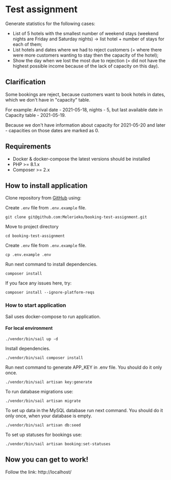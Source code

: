 # Test assignment
Generate statistics for the following cases:
* List of 5 hotels with the smallest number of weekend stays (weekend nights are Friday and Saturday nights) -> list hotel + number of stays for each of them;
* List hotels and dates where we had to reject customers (= where there were more customers wanting to stay then the capacity of the hotel);
* Show the day when we lost the most due to rejection (= did not have the highest possible income because of the lack of capacity on this day).

## Clarification
Some bookings are reject, because customers want to book hotels in dates, which we don't have in "capacity" table.

For example: Arrival date - 2021-05-18, nights - 5, but last available date in Capacity table - 2021-05-19.

Because we don't have information about capacity for 2021-05-20 and later - capacities on those dates are marked as 0.

## Requirements
* Docker & docker-compose the latest versions should be installed
* PHP >= 8.1.x
* Composer >= 2.x

## How to install application
Clone repository from [GitHub](https://github.com/Melerieko/booking-test-assignment) using:

Create `.env` file from `.env.example` file.
```
git clone git@github.com:Melerieko/booking-test-assignment.git
```

Move to project directory
```
cd booking-test-assignment
```

Create `.env` file from `.env.example` file.
```shell
cp .env.example .env
```

Run next command to install dependencies.
```shell
composer install
```

If you face any issues here, try:
```shell
composer install --ignore-platform-reqs
```

### How to start application
Sail uses docker-compose to run application.

#### For local environment
```shell
./vendor/bin/sail up -d
```

Install dependencies.
```shell
./vendor/bin/sail composer install
```

Run next command to generate APP_KEY in .env file. You should do it only once.
```shell
./vendor/bin/sail artisan key:generate
```

To run database migrations use:
```shell
./vendor/bin/sail artisan migrate
```

To set up data in the MySQL database run next command. You should do it only once, when your database is empty.
```shell
./vendor/bin/sail artisan db:seed
```

To set up statuses for bookings use:
```shell
./vendor/bin/sail artisan booking:set-statuses
```

## Now you can get to work!
Follow the link: http://localhost/
